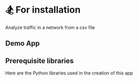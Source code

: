 # 🏂 For installation

Analyze traffic in a network from a csv file

## Demo App

## Prerequisite libraries
Here are the Python libraries used in the creation of this app

